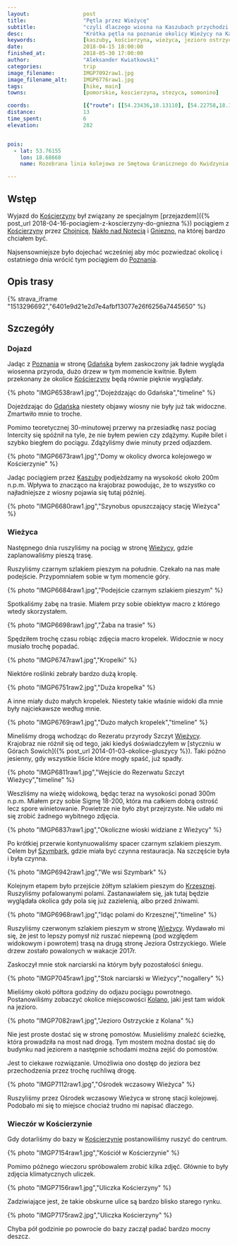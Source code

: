 ```yaml
---
layout:                 post
title:                  "Pętla przez Wieżycę"
subtitle:               "czyli dlaczego wiosna na Kaszubach przychodzi prawie 2 tygodnie później"
desc:                   "Krótka pętla na poznanie okolicy Wieżycy na Kaszubach przed przejazdem pociągiem Turkol. Poszukiwanie wiosny zakończyło się niepowodzeniem."
keywords:               [kaszuby, kościerzyna, wieżyca, jezioro ostrzyckie, szymbark]
date:                   2018-04-15 18:00:00
finished_at:            2018-05-30 17:00:00
author:                 "Aleksander Kwiatkowski"
categories:             trip
image_filename:         IMGP7092raw1.jpg
image_filename_alt:     IMGP6776raw1.jpg
tags:                   [hike, main]
towns:                  [pomorskie, koscierzyna, stezyca, somonino]

coords:                 [{"route": [[54.23436,18.13110], [54.22758,18.13539], [54.21454,18.11196], [54.23381,18.08355], [54.23526,18.10638], [54.23852,18.11067], [54.23426,18.12878]], "type": "hike"}]
distance:               13
time_spent:             6
elevation:              282


pois:
  - lat: 53.76155
    lon: 18.68668
    name: Rozebrana linia kolejowa ze Smętowa Granicznego do Kwidzynia

---
```


[wiki-koscierzyna]: https://pl.wikipedia.org/wiki/Ko%C5%9Bcierzyna
[wiki-chojnice]: https://pl.wikipedia.org/wiki/Chojnice
[wiki-naklo-nad-notecia]: https://pl.wikipedia.org/wiki/Nak%C5%82o_nad_Noteci%C4%85
[wiki-gniezno]: https://pl.wikipedia.org/wiki/Gniezno
[wiki-poznan]: https://pl.wikipedia.org/wiki/Pozna%C5%84
[wiki-gdansk]: https://pl.wikipedia.org/wiki/Gda%C5%84sk
[wiki-kaszuby]: https://pl.wikipedia.org/wiki/Kaszuby
[wiki-wiezyca]: https://pl.wikipedia.org/wiki/Wie%C5%BCyca_(powiat_kartuski)
[wiki-szymbark]: https://pl.wikipedia.org/wiki/Szymbark_(wojew%C3%B3dztwo_pomorskie)
[wiki-krzeszna]: https://pl.wikipedia.org/wiki/Krzeszna
[wiki-wiezyca-wzgorze]: https://pl.wikipedia.org/wiki/Wie%C5%BCyca_(Pojezierze_Kaszubskie)
[wiki-kolano]: https://pl.wikipedia.org/wiki/Kolano_(powiat_kartuski)

## Wstęp

Wyjazd do [Kościerzyny][wiki-koscierzyna] był związany ze
specjalnym
[przejazdem]({% post_url 2018-04-16-pociagiem-z-koscierzyny-do-gniezna %})
pociągiem z [Kościerzyny][wiki-koscierzyna] przez
[Chojnicę][wiki-chojnice], [Nakło nad Notecią][wiki-naklo-nad-notecia] i
[Gniezno][wiki-gniezno], na której bardzo chciałem być.

Najsensowniejsze było dojechać wcześniej aby móc pozwiedzać okolicę
i ostatniego dnia wrócić tym pociągiem do [Poznania][wiki-poznan].

## Opis trasy

{% strava_iframe "1513296692","6401e9d21e2d7e4afbf13077e26f6256a7445650" %}

## Szczegóły

### Dojazd

Jadąc z [Poznania][wiki-poznan] w stronę [Gdańska][wiki-gdansk]
byłem zaskoczony jak ładnie wygląda wiosenna przyroda,
dużo drzew w tym momencie kwitnie.
Byłem przekonany że okolice [Kościerzyny][wiki-koscierzyna] będą
równie pięknie wyglądały.

{% photo "IMGP6538raw1.jpg","Dojeżdzając do Gdańska","timeline" %}

Dojeżdzając do [Gdańska][wiki-gdansk] niestety objawy wiosny nie były już tak
widoczne. Zmartwiło mnie to troche.

Pomimo teoretycznej 30-minutowej przerwy na przesiadkę nasz pociag Intercity
się spóźnił na tyle, że nie byłem pewien czy zdążymy. Kupiłe bilet i szybko
biegłem do pociągu. Zdążyliśmy dwie minuty przed odjazdem.

{% photo "IMGP6673raw1.jpg","Domy w okolicy dworca kolejowego w Kościerzynie" %}

Jadąc pociągiem przez [Kaszuby][wiki-kaszuby] podjeżdzamy na wysokość około
200m n.p.m. Wpływa to znacząco na krajobraz powodując, że to wszystko co
najładniejsze z wiosny pojawia się tutaj później.

{% photo "IMGP6680raw1.jpg","Szynobus opuszczający stację Wieżyca" %}

### Wieżyca

Następnego dnia ruszyliśmy na pociąg w stronę [Wieżycy][wiki-wiezyca], gdzie
zaplanowaliśmy pieszą trasę.

Ruszyliśmy czarnym szlakiem pieszym na południe. Czekało na nas małe podejście.
Przypomniałem sobie w tym momencie góry.

{% photo "IMGP6684raw1.jpg","Podejście czarnym szlakiem pieszym" %}

Spotkaliśmy żabę na trasie. Miałem przy sobie obiektyw macro z którego wtedy
skorzystałem.

{% photo "IMGP6698raw1.jpg","Żaba na trasie" %}

Spędziłem trochę czasu robiąc zdjęcia macro kropelek. Widocznie w nocy musiało
trochę popadać.

{% photo "IMGP6747raw1.jpg","Kropelki" %}

Niektóre roślinki zebrały bardzo dużą kroplę.

{% photo "IMGP6751raw2.jpg","Duża kropelka" %}

A inne miały dużo małych kropelek. Niestety takie właśnie widoki dla mnie były
najciekawsze według mnie.

{% photo "IMGP6769raw1.jpg","Dużo małych kropelek","timeline" %}

Mineliśmy drogą wchodząc do Rezeratu przyrody Szczyt
[Wieżycy][wiki-wiezyca-wzgorze]. Krajobraz nie
różnił się od tego, jaki kiedyś doświadczyłem
w [styczniu w Górach Sowich]({% post_url 2014-01-03-okolice-gluszycy %}).
Taki późno jesienny, gdy wszystkie liście które mogły spaść, już spadły.

{% photo "IMGP6811raw1.jpg","Wejście do Rezerwatu Szczyt Wieżycy","timeline" %}

Weszliśmy na wieżę widokową, będąc teraz na wysokości ponad 300m n.p.m. Miałem przy sobie
Sigmę 18-200, która ma całkiem dobrą ostrość lecz spore winietowanie.
Powietrze nie było zbyt przejrzyste. Nie udało mi się zrobić żadnego
wybitnego zdjęcia.

{% photo "IMGP6837raw1.jpg","Okoliczne wioski widziane z Wieżycy" %}

Po krótkiej przerwie kontynuowaliśmy spacer czarnym szlakiem pieszym. Celem
był [Szymbark][wiki-szymbark], gdzie miała być czynna restauracja.
Na szczęście była i była czynna.

{% photo "IMGP6942raw1.jpg","We wsi Szymbark" %}

Kolejnym etapem było przejście żółtym szlakiem pieszym do [Krzesznej][wiki-krzeszna].
Ruszyliśmy pofalowanymi polami. Zastanawiałem się, jak tutaj będzie wyglądała okolica
gdy pola się już zazielenią, albo przed żniwami.

{% photo "IMGP6968raw1.jpg","Idąc polami do Krzesznej","timeline" %}

Ruszyliśmy czerwonym szlakiem pieszym w stronę [Wieżycy][wiki-wiezyca]. Wydawało mi się,
że jest to lepszy pomysł niż ruszać niepewną (pod względem widokowym i powrotem) trasą
na drugą stronę Jeziora Ostrzyckiego. Wiele drzew zostało powalonych w wakacje 2017r.

Zaskoczył mnie stok narciarski na którym były pozostałości śniegu.

{% photo "IMGP7045raw1.jpg","Stok narciarski w Wieżycy","nogallery" %}

Mieliśmy okołó półtora godziny do odjazu pociągu powrotnego. Postanowiliśmy zobaczyć
okolice miejscowości [Kolano][wiki-kolano], jaki jest tam widok na jezioro.

{% photo "IMGP7082raw1.jpg","Jezioro Ostrzyckie z Kolana" %}

Nie jest proste dostać się w stronę pomostów. Musieliśmy znaleźć ścieżkę,
która prowadziła na most nad drogą. Tym mostem można dostać się do budynku nad
jeziorem a następnie schodami można zejść do pomostów.

Jest to ciekawe rozwiązanie. Umożliwia ono dostęp do jeziora bez przechodzenia
przez trochę ruchliwą drogę.

{% photo "IMGP7112raw1.jpg","Ośrodek wczasowy Wieżyca" %}

Ruszyliśmy przez Ośrodek wczasowy Wieżyca w stronę stacji kolejowej.
Podobało mi się to miejsce chociaż trudno mi napisać dlaczego.

### Wieczór w Kościerzynie

Gdy dotarliśmy do bazy w [Kościerzynie][wiki-koscierzyna]
postanowiliśmy ruszyć do centrum.

{% photo "IMGP7154raw1.jpg","Kościół w Kościerzynie" %}

Pomimo późnego wieczoru spróbowalem zrobić kilka zdjęć. Głównie to były
zdjęcia klimatycznych uliczek.

{% photo "IMGP7156raw1.jpg","Uliczka Kościerzyny" %}

Zadziwiające jest, że takie obskurne ulice są bardzo blisko starego rynku.

{% photo "IMGP7175raw2.jpg","Uliczka Kościerzyny" %}

Chyba pół godzinie po powrocie do bazy zaczął padać bardzo mocny deszcz.
